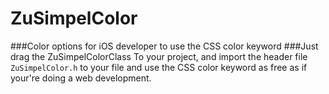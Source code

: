 # ZuSimpelColor
###Color options for iOS developer to use the CSS color keyword
###Just drag the ZuSimpelColorClass To your project, and import the header file ``ZuSimpelColor.h`` to your file and use the CSS color keyword as free as if your're doing a web development.
